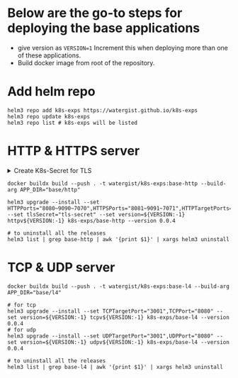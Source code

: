 # Below are the go-to steps for deploying the base applications
* give version as ```VERSION=1```  Increment this when deploying more than one of these applications.
* Build docker image from root of the repository.

# Add helm repo
```shell
helm3 repo add k8s-exps https://watergist.github.io/k8s-exps
helm3 repo update k8s-exps
helm3 repo list # k8s-exps will be listed
```

# HTTP & HTTPS server
<details>
<summary>Create K8s-Secret for TLS</summary>
<ul>

```shell
mkdir tls && cd tls

# generate key pair first for a CA
openssl req -x509 -sha256 -nodes -days 365 -newkey rsa:2048 -subj '/O=example Inc./CN=example.com' -keyout ca.key -out ca.crt
# generate private-key and a csr having public key for a domain
openssl req -out tls.csr -newkey rsa:2048 -nodes -keyout tls.key -subj "/CN=httpbin.example.com/O=httpbin organization"
# request above created CA to use the csr and generate a certificate signed by it
openssl x509 -req -sha256 -days 365 -CA ca.crt -CAkey ca.key -set_serial 0 -in tls.csr -out tls.crt

rm tls.csr ca.crt ca.key
kubectl create secret tls tls-secret --key=tls.key --cert=tls.crt
cd .. && rm -r tls
```

</ul>
</details>

```shell
docker buildx build --push . -t watergist/k8s-exps:base-http --build-arg APP_DIR="base/http"

helm3 upgrade --install --set HTTPPorts="8080~9090~7070",HTTPSPorts="8081~9091~7071",HTTPTargetPorts="3000~4000~5000",HTTPSTargetPorts="3001~4001~5001" --set tlsSecret="tls-secret" --set version=${VERSION:-1} httpv${VERSION:-1} k8s-exps/base-http --version 0.0.4

# to uninstall all the releases
helm3 list | grep base-http | awk '{print $1}' | xargs helm3 uninstall
```

# TCP & UDP server
```shell
docker buildx build --push . -t watergist/k8s-exps:base-l4 --build-arg APP_DIR="base/l4"

# for tcp
helm3 upgrade --install --set TCPTargetPort="3001",TCPPort="8080" --set version=${VERSION:-1} tcpv${VERSION:-1} k8s-exps/base-l4 --version 0.0.4
# for udp
helm3 upgrade --install --set UDPTargetPort="3001",UDPPort="8080" --set version=${VERSION:-1} udpv${VERSION:-1} k8s-exps/base-l4 --version 0.0.4

# to uninstall all the releases
helm3 list | grep base-l4 | awk '{print $1}' | xargs helm3 uninstall
```